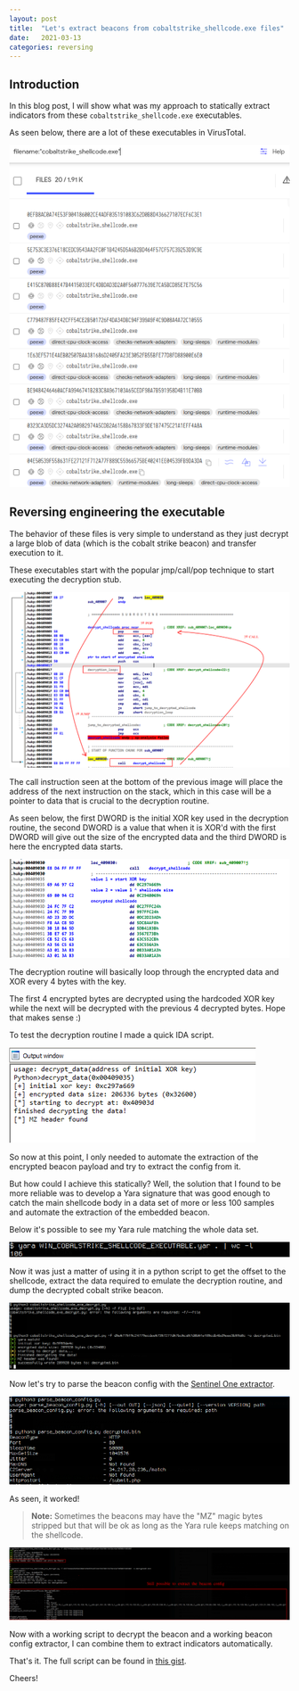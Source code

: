 ```yaml
---
layout: post
title:  "Let's extract beacons from cobaltstrike_shellcode.exe files"
date:   2021-03-13
categories: reversing
---
```


## Introduction

In this blog post, I will show what was my approach to statically extract indicators from these `cobaltstrike_shellcode.exe` executables.

As seen below, there are a lot of these executables in VirusTotal.

![](/assets/images/cobaltstrike_shellcode_exe/vt.png)

## Reversing engineering the executable

The behavior of these files is very simple to understand as they just decrypt a large blob of data (which is the cobalt strike beacon) and transfer execution to it.

These executables start with the popular jmp/call/pop technique to start executing the decryption stub.

![ ](/assets/images/cobaltstrike_shellcode_exe/jmp_call_pop.png)

The call instruction seen at the bottom of the previous image will place the address of the next instruction on the stack, which in this case will be a pointer to data that is crucial to the decryption routine.

As seen below, the first DWORD is the initial XOR key used in the decryption routine, the second DWORD is a value that when it is XOR'd with the first DWORD will give out the size of the encrypted data and the third DWORD is here the encrypted data starts.

![ ](/assets/images/cobaltstrike_shellcode_exe/data.png)

The decryption routine will basically loop through the encrypted data and XOR every 4 bytes with the key.

The first 4 encrypted bytes are decrypted using the hardcoded XOR key while the next will be decrypted with the previous 4 decrypted bytes. Hope that makes sense :)

To test the decryption routine I made a quick IDA script.

![ ](/assets/images/cobaltstrike_shellcode_exe/ida_python.png)

So now at this point, I only needed to automate the extraction of the encrypted beacon payload and try to extract the config from it. 

But how could I achieve this statically? Well, the solution that I found to be more reliable was to develop a Yara signature that was good enough to catch the main shellcode body in a data set of more or less 100 samples and automate the extraction of the embedded beacon.

Below it's possible to see my Yara rule matching the whole data set.

![ ](/assets/images/cobaltstrike_shellcode_exe/yara.png)

Now it was just a matter of using it in a python script to get the offset to the shellcode, extract the data required to emulate the decryption routine, and dump the decrypted cobalt strike beacon.

![ ](/assets/images/cobaltstrike_shellcode_exe/decryption.png)

Now let's try to parse the beacon config with the [Sentinel One extractor](https://github.com/Sentinel-One/CobaltStrikeParser).

![ ](/assets/images/cobaltstrike_shellcode_exe/beacon_config.png)

As seen, it worked!

> **Note:** Sometimes the beacons may have the "MZ" magic bytes stripped but that will be ok as long as the Yara rule keeps matching on the shellcode.

![ ](/assets/images/cobaltstrike_shellcode_exe/no_mz.png)

Now with a working script to decrypt the beacon and a working beacon config extractor, I can combine them to extract indicators automatically.

That's it. The full script can be found in [this gist](https://gist.github.com/ilbaroni/54a7a153d49b4e9b9e31ecc654f9b80d).

Cheers!

